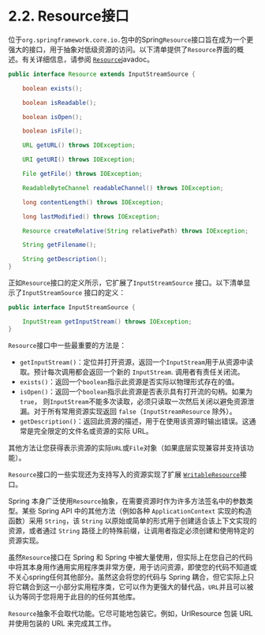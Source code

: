# 2.2. Resource接口

位于`org.springframework.core.io.`包中的Spring`Resource`接口旨在成为一个更强大的接口，用于抽象对低级资源的访问。以下清单提供了`Resource`界面的概述。有关详细信息，请参阅 [`Resource`](https://docs.spring.io/spring-framework/docs/5.3.22/javadoc-api/org/springframework/core/io/Resource.html)javadoc。

```java
public interface Resource extends InputStreamSource {

    boolean exists();

    boolean isReadable();

    boolean isOpen();

    boolean isFile();

    URL getURL() throws IOException;

    URI getURI() throws IOException;

    File getFile() throws IOException;

    ReadableByteChannel readableChannel() throws IOException;

    long contentLength() throws IOException;

    long lastModified() throws IOException;

    Resource createRelative(String relativePath) throws IOException;

    String getFilename();

    String getDescription();
}
```

正如`Resource`接口的定义所示，它扩展了`InputStreamSource` 接口。以下清单显示了`InputStreamSource` 接口的定义：

```java
public interface InputStreamSource {

    InputStream getInputStream() throws IOException;
}
```

`Resource`接口中一些最重要的方法是：

* `getInputStream()`：定位并打开资源，返回一个`InputStream`用于从资源中读取。预计每次调用都会返回一个新的 `InputStream`. 调用者有责任关闭流。
* `exists()`：返回一个`boolean`指示此资源是否实际以物理形式存在的值。
* `isOpen()`：返回一个`boolean`指示此资源是否表示具有打开流的句柄。如果为`true`， 则`InputStream`不能多次读取，必须只读取一次然后关闭以避免资源泄漏。对于所有常用资源实现返回 `false`（`InputStreamResource` 除外）。
* `getDescription()`：返回此资源的描述，用于在使用该资源时输出错误。这通常是完全限定的文件名或资源的实际 URL。

其他方法让您获得表示资源的实际`URL`或`File`对象（如果底层实现兼容并支持该功能）。

`Resource`接口的一些实现还为支持写入的资源实现了扩展 [`WritableResource`](https://docs.spring.io/spring-framework/docs/5.3.22/javadoc-api/org/springframework/core/io/WritableResource.html)接口。

Spring 本身广泛使用`Resource`抽象，在需要资源时作为许多方法签名中的参数类型。某些 Spring API 中的其他方法（例如各种 `ApplicationContext` 实现的构造函数）采用 `String`，该 `String` 以原始或简单的形式用于创建适合该上下文实现的资源，或者通过 `String` 路径上的特殊前缀，让调用者指定必须创建和使用特定的资源实现。

虽然`Resource`接口在 Spring 和 Spring 中被大量使用，但实际上在您自己的代码中将其本身用作通用实用程序类非常方便，用于访问资源，即使您的代码不知道或不关心spring任何其他部分。虽然这会将您的代码与 Spring 耦合，但它实际上只将它耦合到这一小部分实用程序类，它可以作为更强大的替代品，`URL`并且可以被认为等同于您将用于此目的的任何其他库。

`Resource`抽象不会取代功能。它尽可能地包装它。例如，UrlResource 包装 URL 并使用包装的 URL 来完成其工作。
